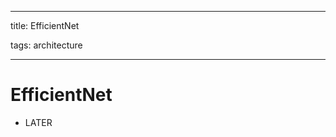 
---

title: EfficientNet

tags: architecture 

---

# EfficientNet
- LATER













































































